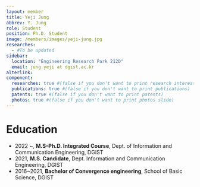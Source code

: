 ```yaml
---
layout: member
title: Yeji Jung
abbrev: Y. Jung
role: Student
position: Ph.D. Student
image: /members/images/yeji-jung.jpg
researches:
  - #To be updated
sidebar:
  location: "Engineering Research Park 212D"
  email: jung.yeji at dgist.ac.kr
alterlink: 
component:
  researches: true #(false if you don't want to print research interest)
  publications: true #(false if you don't want to print publications)
  patents: true #(false if you don't want to print patents)
  photos: true #(false if you don't want to print photos slide)
---
```


# Education
* 2022 ~, **M.S–Ph.D. Integrated Course**, Dept. of Information and Communication Engineering, DGIST
* 2021, **M.S. Candidate**, Dept. Information and Communication Engineering, DGIST
* 2016~2021, **Bachelor of Convergence engineering**, School of Basic Science, DGIST
